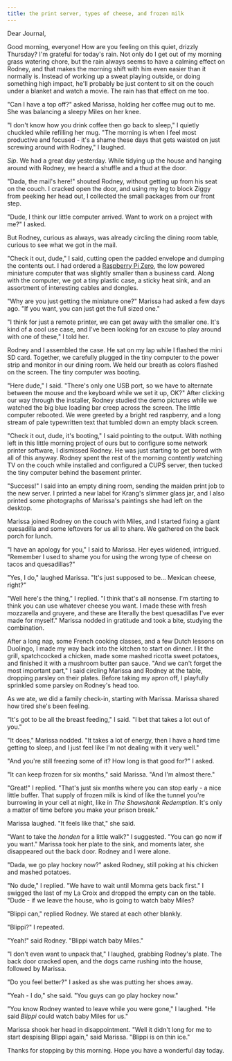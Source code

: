 ```yaml
---
title: the print server, types of cheese, and frozen milk
---
```


Dear Journal,

Good morning, everyone!  How are you feeling on this quiet, drizzly
Thursday?  I'm grateful for today's rain.  Not only do I get out of my
morning grass watering chore, but the rain always seems to have a
calming effect on Rodney, and that makes the morning shift with him
even easier than it normally is.  Instead of working up a sweat
playing outside, or doing something high impact, he'll probably be
just content to sit on the couch under a blanket and watch a movie.
The rain has that effect on me too.

"Can I have a top off?" asked Marissa, holding her coffee mug out to
me.  She was balancing a sleepy Miles on her knee.

"I don't know how you drink coffee then go back to sleep," I quietly
chuckled while refilling her mug.  "The morning is when I feel most
productive and focused - it's a shame these days that gets waisted on
just screwing around with Rodney," I laughed.

_Sip_.  We had a great day yesterday.  While tidying up the house and
hanging around with Rodney, we heard a shuffle and a thud at the door.

"Dada, the mail's here!" shouted Rodney, without getting up from his
seat on the couch.  I cracked open the door, and using my leg to block
Ziggy from peeking her head out, I collected the small packages from
our front step.

"Dude, I think our little computer arrived.  Want to work on a project
with me?" I asked.

But Rodney, curious as always, was already circling the dining room
table, curious to see what we got in the mail.

"Check it out, dude," I said, cutting open the padded envelope and
dumping the contents out.  I had ordered a [Raspberry Pi Zero], the
low powered miniature computer that was slightly smaller than a
business card.  Along with the computer, we got a tiny plastic case, a
sticky heat sink, and an assortment of interesting cables and dongles.

"Why are you just getting the miniature one?" Marissa had asked a few
days ago.  "If you want, you can just get the full sized one."

"I think for just a remote printer, we can get away with the smaller
one.  It's kind of a cool use case, and I've been looking for an
excuse to play around with one of these," I told her.

Rodney and I assembled the case.  He sat on my lap while I flashed the
mini SD card.  Together, we carefully plugged in the tiny computer to
the power strip and monitor in our dining room.  We held our breath as
colors flashed on the screen.  The tiny computer was booting.

"Here dude," I said.  "There's only one USB port, so we have to
alternate between the mouse and the keyboard while we set it up, OK?"
After clicking our way through the installer, Rodney studied the demo
pictures while we watched the big blue loading bar creep across the
screen.  The little computer rebooted.  We were greeted by a bright
red raspberry, and a long stream of pale typewritten text that tumbled
down an empty black screen.

"Check it out, dude, it's booting," I said pointing to the output.
With nothing left in this little morning project of ours but to
configure some network printer software, I dismissed Rodney.  He was
just starting to get bored with all of this anyway.  Rodney spent the
rest of the morning contently watching TV on the couch while installed
and configured a CUPS server, then tucked the tiny computer behind the
basement printer.

"Success!" I said into an empty dining room, sending the maiden print
job to the new server.  I printed a new label for Krang's slimmer
glass jar, and I also printed some photographs of Marissa's paintings
she had left on the desktop.

Marissa joined Rodney on the couch with Miles, and I started fixing a
giant quesadilla and some leftovers for us all to share.  We gathered
on the back porch for lunch.

"I have an apology for you," I said to Marissa.  Her eyes widened,
intrigued.  "Remember I used to shame you for using the wrong type of
cheese on tacos and quesadillas?"

"Yes, I do," laughed Marissa.  "It's just supposed to be... Mexican
cheese, right?"

"Well here's the thing," I replied.  "I think that's all nonsense.
I'm starting to think you can use whatever cheese you want.  I made
these with fresh mozzarella and gruyere, and these are literally the
best quesadillas I've ever made for myself."  Marissa nodded in
gratitude and took a bite, studying the combination.

After a long nap, some French cooking classes, and a few Dutch lessons
on Duolingo, I made my way back into the kitchen to start on dinner.
I lit the grill, spatchcocked a chicken, made some mashed ricotta
sweet potatoes, and finished it with a mushroom butter pan sauce.
"And we can't forget the most important part," I said circling Marissa
and Rodney at the table, dropping parsley on their plates.  Before
taking my apron off, I playfully sprinkled some parsley on Rodney's
head too.

As we ate, we did a family check-in, starting with Marissa.  Marissa
shared how tired she's been feeling.

"It's got to be all the breast feeding," I said.  "I bet that takes a
lot out of you."

"It does," Marissa nodded.  "It takes a lot of energy, then I have a
hard time getting to sleep, and I just feel like I'm not dealing with
it very well."

"And you're still freezing some of it?  How long is that good for?" I
asked.

"It can keep frozen for six months," said Marissa.  "And I'm almost
there."

"Great!" I replied.  "That's just six months where you can stop
early - a nice little buffer.  That supply of frozen milk is kind of
like the tunnel you're burrowing in your cell at night, like in _The
Shawshank Redemption_.  It's only a matter of time before you make
your prison break."

Marissa laughed.  "It feels like that," she said.

"Want to take the _honden_ for a little walk?" I suggested.  "You can
go now if you want."  Marissa took her plate to the sink, and moments
later, she disappeared out the back door.  Rodney and I were alone.

"Dada, we go play hockey now?" asked Rodney, still poking at his
chicken and mashed potatoes.

"No dude," I replied.  "We have to wait until Momma gets back first."
I swigged the last of my La Croix and dropped the empty can on the
table.  "Dude - if we leave the house, who is going to watch baby
Miles?

"Blippi can," replied Rodney.  We stared at each other blankly.

"Blippi?" I repeated.

"Yeah!" said Rodney.  "Blippi watch baby Miles."

"I don't even want to unpack that," I laughed, grabbing Rodney's
plate.  The back door cracked open, and the dogs came rushing into the
house, followed by Marissa.

"Do you feel better?" I asked as she was putting her shoes away.

"Yeah - I do," she said.  "You guys can go play hockey now."

"You know Rodney wanted to leave while you were gone," I laughed.  "He
said _Blippi_ could watch baby Miles for us."

Marissa shook her head in disappointment.  "Well it didn't long for me
to start despising Blippi again," said Marissa.  "Blippi is on thin
ice."

Thanks for stopping by this morning.  Hope you have a wonderful day
today.

[Raspberry Pi Zero]: https://www.raspberrypi.org/blog/raspberry-pi-zero-w-joins-family/
